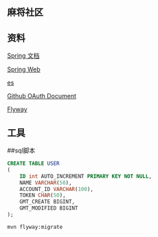 ## 麻将社区
## 资料
[Spring 文档](www.baidu.com)

[Spring Web](www.baidu.com)

[es](www.baidu.com)

[Github OAuth Document](https://developer.github.com/apps/building-oauth-apps/creating-an-oauth-app/)

[Flyway](https://flywaydb.org/getstarted/firststeps/maven)

## 工具

##sql脚本
```sql
CREATE TABLE USER
(
	ID int AUTO_INCREMENT PRIMARY KEY NOT NULL,
	NAME VARCHAR(50),
	ACCOUNT_ID VARCHAR(100),
	TOKEN CHAR(50),
	GMT_CREATE BIGINT,
	GMT_MODIFIED BIGINT
);

```
```bash
mvn flyway:migrate
```
